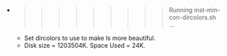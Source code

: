 * >>>>>>>>> Running inst-min-con-dircolors.sh ...
  * Set dircolors to use  to make ls more beautiful.
  * Disk size = 1203504K. Space Used = 24K.
